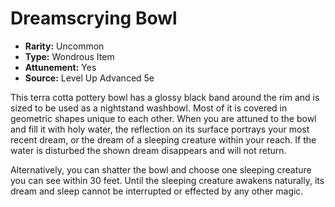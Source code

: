 # Dreamscrying Bowl

- **Rarity:** Uncommon
- **Type:** Wondrous Item
- **Attunement:** Yes
- **Source:** Level Up Advanced 5e

This terra cotta pottery bowl has a glossy black band around the rim and is sized to be used as a nightstand washbowl. Most of it is covered in geometric shapes unique to each other. When you are attuned to the bowl and fill it with holy water, the reflection on its surface portrays your most recent dream, or the dream of a sleeping creature within your reach. If the water is disturbed the shown dream disappears and will not return. 

Alternatively, you can shatter the bowl and choose one sleeping creature you can see within 30 feet. Until the sleeping creature awakens naturally, its dream and sleep cannot be interrupted or effected by any other magic.
